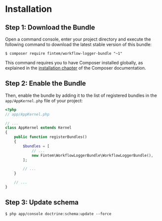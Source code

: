 Installation
============

Step 1: Download the Bundle
---------------------------

Open a command console, enter your project directory and execute the
following command to download the latest stable version of this bundle:

```console
$ composer require fintem/workflow-logger-bundle "~1"
```

This command requires you to have Composer installed globally, as explained
in the [installation chapter](https://getcomposer.org/doc/00-intro.md)
of the Composer documentation.

Step 2: Enable the Bundle
-------------------------

Then, enable the bundle by adding it to the list of registered bundles
in the `app/AppKernel.php` file of your project:

```php
<?php
// app/AppKernel.php

// ...
class AppKernel extends Kernel
{
    public function registerBundles()
    {
        $bundles = [
            // ...
            new Fintem\WorkflowLoggerBundle\WorkflowLoggerBundle(),
        ];

        // ...
    }

    // ...
}
```

Step 3: Update schema
-------------------------

```console
$ php app/console doctrine:schema:update --force
```